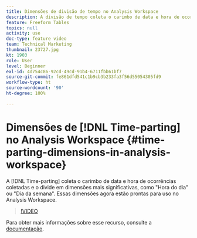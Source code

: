 ```yaml
---
title: Dimensões de divisão de tempo no Analysis Workspace
description: A divisão de tempo coleta o carimbo de data e hora de ocorrências coletadas e o divide em dimensões mais significativas, como "Hora do dia" ou "Dia da semana". Essas dimensões agora estão prontas para uso no Analysis Workspace.
feature: Freeform Tables
topics: null
activity: use
doc-type: feature video
team: Technical Marketing
thumbnail: 23727.jpg
kt: 1903
role: User
level: Beginner
exl-id: 4d754c86-92cd-49cd-91b4-6711fbb61bf7
source-git-commit: fe861dfd541c1b9cb3b233fa3f56d55054305fd9
workflow-type: ht
source-wordcount: '90'
ht-degree: 100%

---
```


# Dimensões de [!DNL Time-parting] no Analysis Workspace {#time-parting-dimensions-in-analysis-workspace}

A [!DNL Time-parting] coleta o carimbo de data e hora de ocorrências coletadas e o divide em dimensões mais significativas, como &quot;Hora do dia&quot; ou &quot;Dia da semana&quot;. Essas dimensões agora estão prontas para uso no Analysis Workspace.

>[!VIDEO](https://video.tv.adobe.com/v/23727/?quality=12)

Para obter mais informações sobre esse recurso, consulte a [documentação](https://experienceleague.adobe.com/docs/analytics/analyze/analysis-workspace/components/dimensions/time-parting-dimensions.html?lang=pt-BR).
